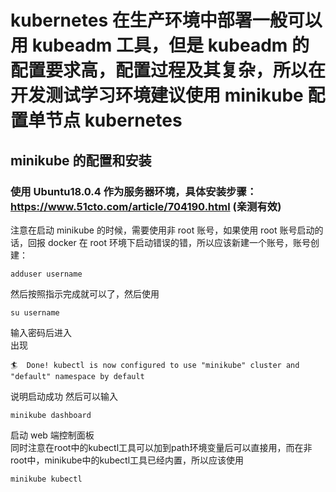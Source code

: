 # kubernetes 在生产环境中部署一般可以用 kubeadm 工具，但是 kubeadm 的配置要求高，配置过程及其复杂，所以在开发测试学习环境建议使用 minikube 配置单节点 kubernetes

## minikube 的配置和安装

### 使用 Ubuntu18.0.4 作为服务器环境，具体安装步骤：https://www.51cto.com/article/704190.html (亲测有效)

注意在启动 minikube 的时候，需要使用非 root 账号，如果使用 root 账号启动的话，回报 docker 在 root 环境下启动错误的错，所以应该新建一个账号，账号创建：

```
adduser username
```

然后按照指示完成就可以了，然后使用

```
su username
```

输入密码后进入<br>
出现

```
🏄  Done! kubectl is now configured to use "minikube" cluster and "default" namespace by default
```

说明启动成功
然后可以输入

```
minikube dashboard
```

启动 web 端控制面板<br>
同时注意在root中的kubectl工具可以加到path环境变量后可以直接用，而在非root中，minikube中的kubectl工具已经内置，所以应该使用
```
minikube kubectl
```